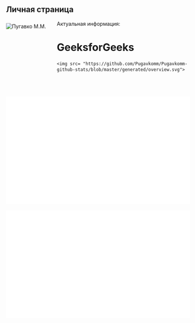 <html>
 <head>
  <meta charset="utf-8">
  <title>Обтекание</title>
  <style>
   .leftimg {
    float:left; /* Выравнивание по левому краю */
    margin: 7px 7px 7px 0; /* Отступы вокруг картинки */
   }
   .rightimg  {
    float: right; /* Выравнивание по правому краю  */ 
    margin: 7px 0 7px 7px; /* Отступы вокруг картинки */
   }
  </style>
 </head>
 <body>
  <h2>Личная страница</h2>
  <p><img src="__media/my_photo.jpg" alt="Пугавко М.М." width="132" height="194" class="leftimg">
Актуальная информация:

<head>
    <title>
        HTML img src Attribute
    </title>
</head>
  
<body>
    <h1>GeeksforGeeks</h1>
  
    <img src= "https://github.com/Pugavkomm/Pugavkomm-github-stats/blob/master/generated/overview.svg">
</body>

<img src="https://github.com/Pugavkomm/Pugavkomm-github-stats/blob/master/generated/overview.svg" alt="alternatetext">


![image](https://github.com/Pugavkomm/Pugavkomm-github-stats/blob/master/generated/overview.svg)


</html>